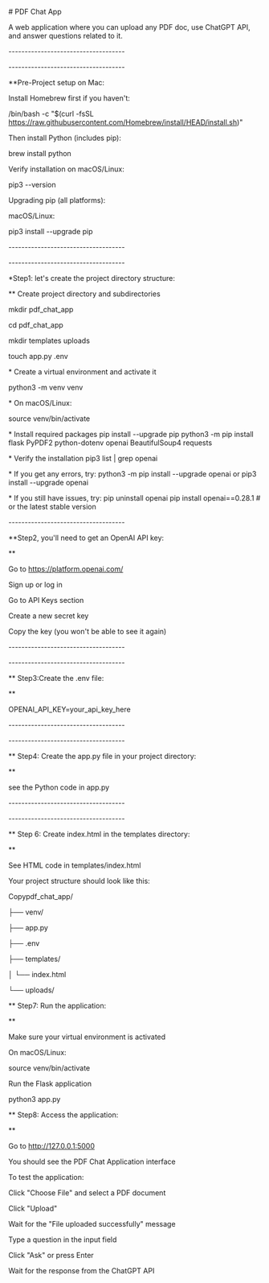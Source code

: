 \# PDF Chat App

A web application where you can upload any PDF doc, use ChatGPT API, and answer questions related to it.

\------------------------------------

\------------------------------------

\*\*Pre-Project setup on Mac:

Install Homebrew first if you haven't:

/bin/bash -c "$(curl -fsSL https://raw.githubusercontent.com/Homebrew/install/HEAD/install.sh)"

Then install Python (includes pip):

brew install python

Verify installation on macOS/Linux:

pip3 --version

Upgrading pip (all platforms):

macOS/Linux:

pip3 install --upgrade pip

\------------------------------------

\------------------------------------

\*Step1: let's create the project directory structure:

\*\* Create project directory and subdirectories

mkdir pdf\_chat\_app

cd pdf\_chat\_app

mkdir templates uploads

touch app.py .env

\* Create a virtual environment and activate it

python3 -m venv venv

\* On macOS/Linux:

source venv/bin/activate

\* Install required packages
pip install --upgrade pip
python3 -m pip install flask PyPDF2 python-dotenv openai BeautifulSoup4 requests

\* Verify the installation
pip3 list | grep openai

\* If you get any errors, try:
python3 -m pip install --upgrade openai
or
pip3 install --upgrade openai

\* If you still have issues, try:
pip uninstall openai
pip install openai==0.28.1 # or the latest stable version


\------------------------------------

\*\*Step2, you'll need to get an OpenAI API key:

\*\*

Go to https://platform.openai.com/

Sign up or log in

Go to API Keys section

Create a new secret key

Copy the key (you won't be able to see it again)

\------------------------------------

\------------------------------------

\*\* Step3:Create the .env file:

\*\*

OPENAI\_API\_KEY=your\_api\_key\_here

\------------------------------------

\------------------------------------

\*\* Step4: Create the app.py file in your project directory:

\*\*

see the Python code in app.py

\------------------------------------

\------------------------------------

\*\* Step 6: Create index.html in the templates directory:

\*\*

See HTML code in templates/index.html

Your project structure should look like this:

Copypdf\_chat\_app/

├── venv/

├── app.py

├── .env

├── templates/

│ └── index.html

└── uploads/

\*\* Step7: Run the application:

\*\*

Make sure your virtual environment is activated

On macOS/Linux:

source venv/bin/activate

Run the Flask application

python3 app.py

\*\* Step8: Access the application:

\*\*

Go to http://127.0.0.1:5000

You should see the PDF Chat Application interface

To test the application:

Click "Choose File" and select a PDF document

Click "Upload"

Wait for the "File uploaded successfully" message

Type a question in the input field

Click "Ask" or press Enter

Wait for the response from the ChatGPT API
